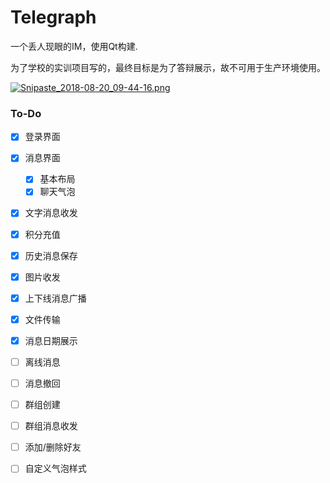 # Telegraph
一个丢人现眼的IM，使用Qt构建.

为了学校的实训项目写的，最终目标是为了答辩展示，故不可用于生产环境使用。

[![Snipaste_2018-08-20_09-44-16.png](https://i.loli.net/2018/08/20/5b7a1d028a4a0.png)](https://i.loli.net/2018/08/20/5b7a1d028a4a0.png)

### To-Do

- [x] 登录界面
- [x] 消息界面
  - [x] 基本布局
  - [x] 聊天气泡
- [x] 文字消息收发
- [x] 积分充值
- [x] 历史消息保存
- [x] 图片收发
- [x] 上下线消息广播
- [x] 文件传输
- [x] 消息日期展示
- [ ] 离线消息
- [ ] 消息撤回
- [ ] 群组创建
- [ ] 群组消息收发
- [ ] 添加/删除好友
- [ ] 自定义气泡样式


